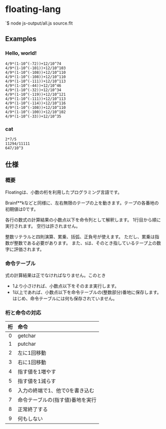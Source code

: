 # floating-lang

`$ node js-output/all.js source.flt

## Examples

### Hello, world!
```
4/9*(1-10^(-72))+12/10^74
4/9*(1-10^(-101))+12/10^103
4/9*(1-10^(-108))+12/10^110
4/9*(1-10^(-108))+12/10^110
4/9*(1-10^(-111))+12/10^113
4/9*(1-10^(-44))+12/10^46
4/9*(1-10^(-32))+12/10^34
4/9*(1-10^(-119))+12/10^121
4/9*(1-10^(-111))+12/10^113
4/9*(1-10^(-114))+12/10^116
4/9*(1-10^(-108))+12/10^110
4/9*(1-10^(-100))+12/10^102
4/9*(1-10^(-33))+12/10^35
```

### cat
```
2*7/5
11294/11111
647/10^3
```

## 仕様

### 概要

Floatingは、小数の桁を利用したプログラミング言語です。

Brainf**kなどと同様に、左右無限のテープの上を動きます。テープの各番地の初期値は0です。

各行の数式の計算結果の小数点以下を命令列として解釈します。
1行目から順に実行されます。
空行は許されません。

整数リテラルと四則演算、累乗、括弧、正負号が使えます。
ただし、累乗は指数が整数である必要があります。
また、`$`は、そのとき指しているテープ上の数字に評価されます。


### 命令テーブル

式の計算結果は正でなければなりません。このとき
- 1より小さければ、小数点以下をそのまま実行します。
- 1以上であれば、小数点以下を命令テーブルの(整数部分)番地に保存します。
はじめ、命令テーブルには何も保存されていません。

### 桁と命令の対応

| 桁 | 命令 |
|:---:|:---|
| 0 | getchar |
| 1 | putchar |
| 2 | 左に1回移動 |
| 3 | 右に1回移動 |
| 4 | 指す値を1増やす |
| 5 | 指す値を1減らす |
| 6 | 入力の終端で1、他で0を書き込む |
| 7 | 命令テーブルの(指す値)番地を実行 |
| 8 | 正常終了する |
| 9 | 何もしない |
